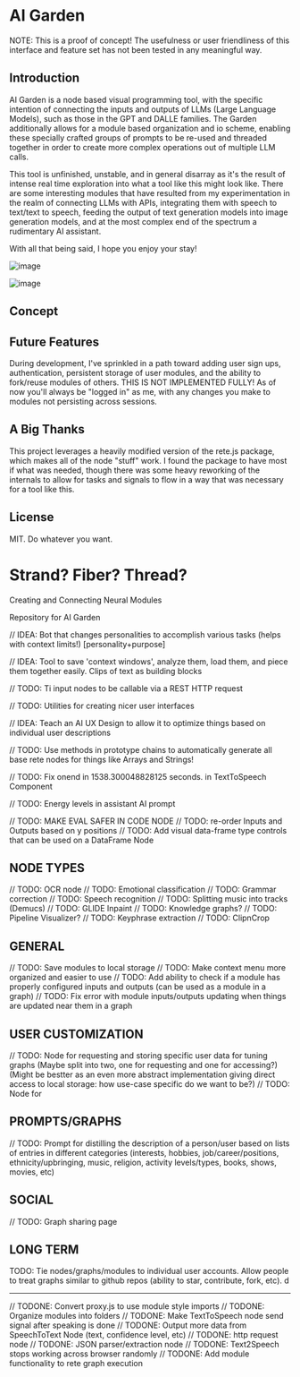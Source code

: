 # AI Garden

NOTE: This is a proof of concept! The usefulness or user friendliness of this interface and feature set has not been tested in any meaningful way.

## Introduction

AI Garden is a node based visual programming tool, with the specific intention of connecting the inputs and outputs of LLMs (Large Language Models), such as those in the GPT and DALLE families. The Garden additionally allows for a module based organization and io scheme, enabling these specially crafted groups of prompts to be re-used and threaded together in order to create more complex operations out of multiple LLM calls.

This tool is unfinished, unstable, and in general disarray as it's the result of intense real time exploration into what a tool like this might look like. There are some interesting modules that have resulted from my experimentation in the realm of connecting LLMs with APIs, integrating them with speech to text/text to speech, feeding the output of text generation models into image generation models, and at the most complex end of the spectrum a rudimentary AI assistant.

With all that being said, I hope you enjoy your stay!

![image](https://user-images.githubusercontent.com/46331884/229419292-1afd5954-436e-43c1-ba26-a78862b55912.png)

![image](https://user-images.githubusercontent.com/46331884/229419845-2b6190ce-27d2-491e-93ea-1ce08ff2b859.png)

## Concept

## Future Features

During development, I've sprinkled in a path toward adding user sign ups, authentication, persistent storage of user modules, and the ability to fork/reuse modules of others. THIS IS NOT IMPLEMENTED FULLY! As of now you'll always be "logged in" as me, with any changes you make to modules not persisting across sessions.

## A Big Thanks

This project leverages a heavily modified version of the rete.js package, which makes all of the node "stuff" work. I found the package to have most if what was needed, though there was some heavy reworking of the internals to allow for tasks and signals to flow in a way that was necessary for a tool like this.

## License



MIT. Do whatever you want.





# Strand? Fiber? Thread?

Creating and Connecting Neural Modules

Repository for AI Garden

// IDEA: Bot that changes personalities to accomplish various tasks (helps with context limits!) [personality+purpose]

// IDEA: Tool to save 'context windows', analyze them, load them, and piece them together easily. Clips of text as building blocks

// TODO: Ti input nodes to be callable via a REST HTTP request

// TODO: Utilities for creating nicer user interfaces

// IDEA: Teach an AI UX Design to allow it to optimize things based on individual user descriptions

// TODO: Use methods in prototype chains to automatically generate all base rete nodes for things like Arrays and Strings!

// TODO: Fix onend in 1538.300048828125 seconds. in TextToSpeech Component

// TODO: Energy levels in assistant AI prompt

// TODO: MAKE EVAL SAFER IN CODE NODE
// TODO: re-order Inputs and Outputs based on y positions
// TODO: Add visual data-frame type controls that can be used on a DataFrame Node

## NODE TYPES

// TODO: OCR node
// TODO: Emotional classification
// TODO: Grammar correction
// TODO: Speech recognition
// TODO: Splitting music into tracks (Demucs)
// TODO: GLIDE Inpaint
// TODO: Knowledge graphs?
// TODO: Pipeline Visualizer?
// TODO: Keyphrase extraction
// TODO: ClipnCrop

## GENERAL

// TODO: Save modules to local storage
// TODO: Make context menu more organized and easier to use
// TODO: Add ability to check if a module has properly configured inputs and outputs (can be used as a module in a graph)
// TODO: Fix error with module inputs/outputs updating when things are updated near them in a graph

## USER CUSTOMIZATION

// TODO: Node for requesting and storing specific user data for tuning graphs (Maybe split into two, one for requesting and one for accessing?) (Might be bestter as an even more abstract implementation giving direct access to local storage: how use-case specific do we want to be?)
// TODO: Node for

## PROMPTS/GRAPHS

// TODO: Prompt for distilling the description of a person/user based on lists of entries in different categories (interests, hobbies, job/career/positions, ethnicity/upbringing, music, religion, activity levels/types, books, shows, movies, etc)

## SOCIAL

// TODO: Graph sharing page

## LONG TERM

TODO: Tie nodes/graphs/modules to individual user accounts. Allow people to treat graphs similar to github repos (ability to star, contribute, fork, etc). d

---

// TODONE: Convert proxy.js to use module style imports
// TODONE: Organize modules into folders
// TODONE: Make TextToSpeech node send signal after speaking is done
// TODONE: Output more data from SpeechToText Node (text, confidence level, etc)
// TODONE: http request node
// TODONE: JSON parser/extraction node
// TODONE: Text2Speech stops working across browser randomly
// TODONE: Add module functionality to rete graph execution
